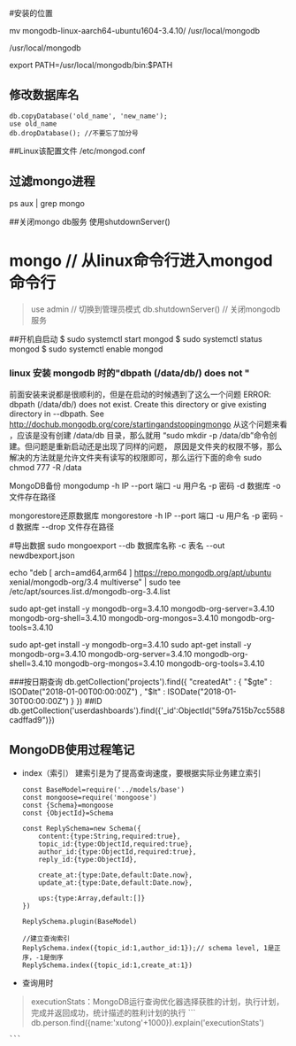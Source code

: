 #安装的位置

mv mongodb-linux-aarch64-ubuntu1604-3.4.10/ /usr/local/mongodb

/usr/local/mongodb

export PATH=/usr/local/mongodb/bin:$PATH

## 修改数据库名
		
	db.copyDatabase('old_name', 'new_name'); 
	use old_name 
	db.dropDatabase(); //不要忘了加分号
	
##Linux该配置文件
/etc/mongod.conf

## 过滤mongo进程
ps aux | grep mongo

##关闭mongo db服务
使用shutdownServer()
# mongo // 从linux命令行进入mongod命令行
> use admin // 切换到管理员模式
> db.shutdownServer() // 关闭mongodb服务


##开机自启动
$ sudo systemctl start mongod
$ sudo systemctl status mongod
$ sudo systemctl enable mongod

### linux 安装 mongodb 时的"dbpath (/data/db/) does not "
前面安装来说都是很顺利的，但是在启动的时候遇到了这么一个问题
ERROR: dbpath (/data/db/) does not exist.
Create this directory or give existing directory in --dbpath. See http://dochub.mongodb.org/core/startingandstoppingmongo
从这个问题来看 ，应该是没有创建 /data/db 目录，那么就用 “sudo mkdir -p /data/db”命令创建。但问题是重新启动还是出现了同样的问题，
原因是文件夹的权限不够，那么解决的方法就是允许文件夹有读写的权限即可，那么运行下面的命令
sudo chmod 777 -R /data


MongoDB备份
mongodump -h IP --port 端口 -u 用户名 -p 密码 -d 数据库 -o 文件存在路径 

mongorestore还原数据库
mongorestore -h IP --port 端口 -u 用户名 -p 密码 -d 数据库 --drop 文件存在路径

#导出数据
sudo mongoexport --db 数据库名称 -c 表名 --out newdbexport.json






echo "deb [ arch=amd64,arm64 ] https://repo.mongodb.org/apt/ubuntu xenial/mongodb-org/3.4 multiverse" | sudo tee /etc/apt/sources.list.d/mongodb-org-3.4.list

sudo apt-get install -y mongodb-org=3.4.10 mongodb-org-server=3.4.10 mongodb-org-shell=3.4.10 mongodb-org-mongos=3.4.10 mongodb-org-tools=3.4.10

sudo apt-get install -y mongodb-org=3.4.10
sudo apt-get install -y mongodb-org=3.4.10 mongodb-org-server=3.4.10 mongodb-org-shell=3.4.10 mongodb-org-mongos=3.4.10 mongodb-org-tools=3.4.10




###按日期查询
db.getCollection('projects').find({ "createdAt" : { "$gte" : ISODate("2018-01-00T00:00:00Z")  , "$lt" : ISODate("2018-01-30T00:00:00Z") } })
##ID
db.getCollection('userdashboards').find({'_id':ObjectId("59fa7515b7cc5588cadffad9")})

## MongoDB使用过程笔记
+ index（索引）
	建索引是为了提高查询速度，要根据实际业务建立索引
	```
	const BaseModel=require('../models/base')
	const mongoose=require('mongoose')
	const {Schema}=mongoose
	const {ObjectId}=Schema

	const ReplySchema=new Schema({
		content:{type:String,required:true},
		topic_id:{type:ObjectId,required:true},
		author_id:{type:ObjectId,required:true},
		reply_id:{type:ObjectId},

		create_at:{type:Date,default:Date.now},
		update_at:{type:Date,default:Date.now},

		ups:{type:Array,default:[]}
	})

	ReplySchema.plugin(BaseModel)

	//建立查询索引
	ReplySchema.index({topic_id:1,author_id:1});// schema level, 1是正序，-1是倒序
	ReplySchema.index({topic_id:1,create_at:1})
	```
+ 查询用时
> executionStats：MongoDB运行查询优化器选择获胜的计划，执行计划，完成并返回成功，统计描述的胜利计划的执行
	```
	db.person.find({name:'xutong'+1000}).explain('executionStats')

	```



